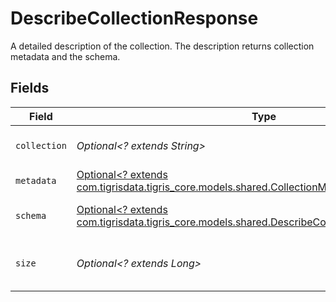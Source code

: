 # DescribeCollectionResponse

A detailed description of the collection. The description returns collection metadata and the schema.


## Fields

| Field                                                                                                                                                    | Type                                                                                                                                                     | Required                                                                                                                                                 | Description                                                                                                                                              |
| -------------------------------------------------------------------------------------------------------------------------------------------------------- | -------------------------------------------------------------------------------------------------------------------------------------------------------- | -------------------------------------------------------------------------------------------------------------------------------------------------------- | -------------------------------------------------------------------------------------------------------------------------------------------------------- |
| `collection`                                                                                                                                             | *Optional<? extends String>*                                                                                                                             | :heavy_minus_sign:                                                                                                                                       | Name of the collection.                                                                                                                                  |
| `metadata`                                                                                                                                               | [Optional<? extends com.tigrisdata.tigris_core.models.shared.CollectionMetadata>](../../models/shared/CollectionMetadata.md)                             | :heavy_minus_sign:                                                                                                                                       | N/A                                                                                                                                                      |
| `schema`                                                                                                                                                 | [Optional<? extends com.tigrisdata.tigris_core.models.shared.DescribeCollectionResponseSchema>](../../models/shared/DescribeCollectionResponseSchema.md) | :heavy_minus_sign:                                                                                                                                       | Schema of this collection.                                                                                                                               |
| `size`                                                                                                                                                   | *Optional<? extends Long>*                                                                                                                               | :heavy_minus_sign:                                                                                                                                       | The size of this collection in bytes.                                                                                                                    |